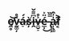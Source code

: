 ## e̸̯̥͝v̵̰͚̦͛̊á̶̠́ș̸̀i̶̯͆͌̌v̵̼̬̠͐̊é̵̲̩̈͐͜ ̵̢̹͕̿̏a̷͎̖͚̍͗̂f̷͔͐
<!-- https://music.youtube.com/watch?v=U0MrkZiM6w8 -->